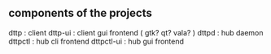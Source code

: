 ## components of the projects

dttp : client
dttp-ui : client gui frontend ( gtk? qt? vala? )
dttpd : hub daemon
dttpctl : hub cli frontend
dttpctl-ui : hub gui frontend

